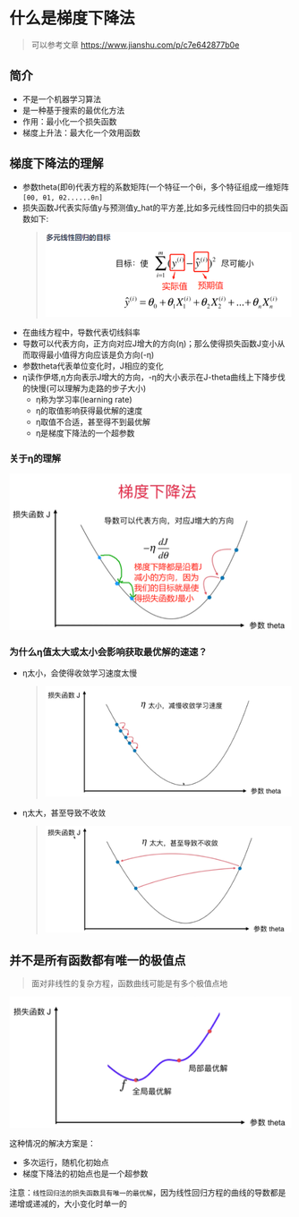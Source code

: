 # 什么是梯度下降法

> 可以参考文章 https://www.jianshu.com/p/c7e642877b0e

## 简介

+ 不是一个机器学习算法
+ 是一种基于搜索的最优化方法
+ 作用：最小化一个损失函数
+ 梯度上升法：最大化一个效用函数

## 梯度下降法的理解

+ 参数theta(即θ)代表方程的系数矩阵(一个特征一个θi，多个特征组成一维矩阵`[θ0, θ1, θ2......θn]`
+ 损失函数J代表实际值y与预测值y_hat的平方差,比如多元线性回归中的损失函数如下:
  > ![多元线性回归的损失函数](images/多元线性回归的损失函数.png)
+ 在曲线方程中，导数代表切线斜率
+ 导数可以代表方向，正方向对应J增大的方向(η)；那么使得损失函数J变小从而取得最小值得方向应该是负方向(-η)
+ 参数theta代表单位变化时，J相应的变化
+ η读作伊塔,η方向表示J增大的方向，-η的大小表示在J-theta曲线上下降步伐的快慢(可以理解为走路的步子大小)
  + η称为学习率(learning rate)
  + η的取值影响获得最优解的速度
  + η取值不合适，甚至得不到最优解
  + η是梯度下降法的一个超参数

### 关于η的理解

![梯度下降法理解1](images/梯度下降法理解1.png)

### 为什么η值太大或太小会影响获取最优解的速速？

+ η太小，会使得收敛学习速度太慢
  > ![η太小影响学习收敛速度](images/η太小影响学习收敛速度.png)
+ η太大，甚至导致不收敛
  > ![η太大甚至导致不收敛](images/η太大甚至导致不收敛.png)
  
## 并不是所有函数都有唯一的极值点

> 面对非线性的复杂方程，函数曲线可能是有多个极值点地

![并不是所有函数都有唯一的极值点](images/并不是所有函数都有唯一的极值点.png)

这种情况的解决方案是：
+ 多次运行，随机化初始点
+ 梯度下降法的初始点也是一个超参数

注意：`线性回归法的损失函数具有唯一的最优解`，因为线性回归方程的曲线的导数都是递增或递减的，大小变化时单一的